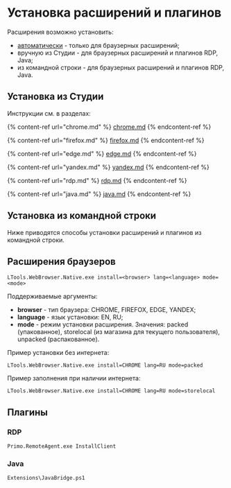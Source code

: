 # Установка расширений и плагинов

Расширения возможно установить:
* [автоматически](https://docs.primo-rpa.ru/primo-rpa/primo-studio/settings/autoinstall-browser-extension) - только для браузерных расширений;
* вручную из Студии - для браузерных расширений и плагинов RDP, Java;
* из командной строки - для браузерных расширений и плагинов RDP, Java.

## Установка из Студии

Инструкции см. в разделах:

{% content-ref url="chrome.md" %}
[chrome.md](chrome.md)
{% endcontent-ref %}

{% content-ref url="firefox.md" %}
[firefox.md](firefox.md)
{% endcontent-ref %}

{% content-ref url="edge.md" %}
[edge.md](edge.md)
{% endcontent-ref %}

{% content-ref url="yandex.md" %}
[yandex.md](yandex.md)
{% endcontent-ref %}

{% content-ref url="rdp.md" %}
[rdp.md](rdp.md)
{% endcontent-ref %} 

{% content-ref url="java.md" %}
[java.md](java.md)
{% endcontent-ref %}


## Установка из командной строки

Ниже приводятся способы установки расширений и плагинов из командной строки.

## Расширения браузеров

```
LTools.WebBrowser.Native.exe install=<browser> lang=<language> mode=<mode>
```
Поддерживаемые аргументы:
* **browser** - тип браузера: CHROME, FIREFOX, EDGE, YANDEX;
* **language** - язык установки: EN, RU;
* **mode** - режим установки расширения. Значения: packed (упакованное), storelocal (из магазина для текущего  пользователя), unpacked (распакованное).

Пример установки без интернета:
```
LTools.WebBrowser.Native.exe install=CHROME lang=RU mode=packed
```

Пример заполнения при наличии интернета:
```
LTools.WebBrowser.Native.exe install=CHROME lang=RU mode=storelocal
```

## Плагины

### RDP

```
Primo.RemoteAgent.exe InstallClient
```

### Java

```
Extensions\JavaBridge.ps1
```




